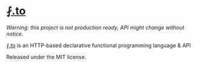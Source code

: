 # [⨏.to](https://⨏.to)

_Warning: this project is not production ready, API might change without notice._

[⨏.to](https://⨏.to) is an HTTP-based declarative functional programming language & API








Released under the MIT license.
